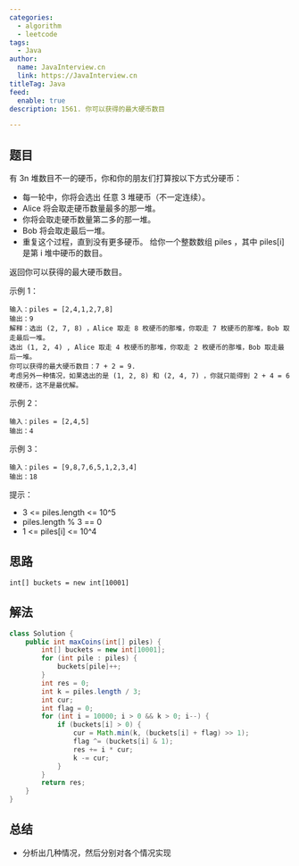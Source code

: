 ```yaml
---
categories:
  - algorithm
  - leetcode
tags:
  - Java
author: 
  name: JavaInterview.cn
  link: https://JavaInterview.cn
titleTag: Java
feed:
  enable: true
description: 1561. 你可以获得的最大硬币数目

---
```


## 题目

有 3n 堆数目不一的硬币，你和你的朋友们打算按以下方式分硬币：

* 每一轮中，你将会选出 任意 3 堆硬币（不一定连续）。
* Alice 将会取走硬币数量最多的那一堆。
* 你将会取走硬币数量第二多的那一堆。
* Bob 将会取走最后一堆。
* 重复这个过程，直到没有更多硬币。
给你一个整数数组 piles ，其中 piles[i] 是第 i 堆中硬币的数目。

返回你可以获得的最大硬币数目。



示例 1：

    输入：piles = [2,4,1,2,7,8]
    输出：9
    解释：选出 (2, 7, 8) ，Alice 取走 8 枚硬币的那堆，你取走 7 枚硬币的那堆，Bob 取走最后一堆。
    选出 (1, 2, 4) , Alice 取走 4 枚硬币的那堆，你取走 2 枚硬币的那堆，Bob 取走最后一堆。
    你可以获得的最大硬币数目：7 + 2 = 9.
    考虑另外一种情况，如果选出的是 (1, 2, 8) 和 (2, 4, 7) ，你就只能得到 2 + 4 = 6 枚硬币，这不是最优解。
示例 2：

    输入：piles = [2,4,5]
    输出：4
示例 3：

    输入：piles = [9,8,7,6,5,1,2,3,4]
    输出：18


提示：

* 3 <= piles.length <= 10^5
* piles.length % 3 == 0
* 1 <= piles[i] <= 10^4
## 思路

    int[] buckets = new int[10001]

## 解法
```java
class Solution {
    public int maxCoins(int[] piles) {
        int[] buckets = new int[10001];
        for (int pile : piles) {
            buckets[pile]++;
        }
        int res = 0;
        int k = piles.length / 3;
        int cur;
        int flag = 0;
        for (int i = 10000; i > 0 && k > 0; i--) {
            if (buckets[i] > 0) {
                cur = Math.min(k, (buckets[i] + flag) >> 1);
                flag ^= (buckets[i] & 1);
                res += i * cur;
                k -= cur;
            }
        }
        return res;
    }
}

```

## 总结

- 分析出几种情况，然后分别对各个情况实现 
